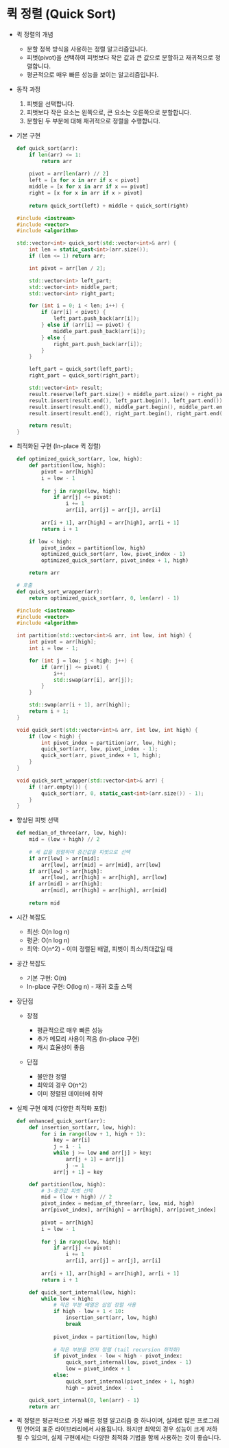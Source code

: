 # 퀵 정렬 (Quick Sort)

* 퀵 정렬의 개념
    * 분할 정복 방식을 사용하는 정렬 알고리즘입니다.
    * 피벗(pivot)을 선택하여 피벗보다 작은 값과 큰 값으로 분할하고 재귀적으로 정렬합니다.
    * 평균적으로 매우 빠른 성능을 보이는 알고리즘입니다.

* 동작 과정
    1. 피벗을 선택합니다.
    2. 피벗보다 작은 요소는 왼쪽으로, 큰 요소는 오른쪽으로 분할합니다.
    3. 분할된 두 부분에 대해 재귀적으로 정렬을 수행합니다.

* 기본 구현
    ```python
    def quick_sort(arr):
        if len(arr) <= 1:
            return arr
        
        pivot = arr[len(arr) // 2]
        left = [x for x in arr if x < pivot]
        middle = [x for x in arr if x == pivot]
        right = [x for x in arr if x > pivot]
        
        return quick_sort(left) + middle + quick_sort(right)
    ```
    ```cpp
    #include <iostream>
    #include <vector>
    #include <algorithm>

    std::vector<int> quick_sort(std::vector<int>& arr) {
        int len = static_cast<int>(arr.size());
        if (len <= 1) return arr;

        int pivot = arr[len / 2];

        std::vector<int> left_part;
        std::vector<int> middle_part;
        std::vector<int> right_part;

        for (int i = 0; i < len; i++) {
            if (arr[i] < pivot) {
                left_part.push_back(arr[i]);
            } else if (arr[i] == pivot) {
                middle_part.push_back(arr[i]);
            } else {
                right_part.push_back(arr[i]);
            }
        }

        left_part = quick_sort(left_part);
        right_part = quick_sort(right_part);

        std::vector<int> result;
        result.reserve(left_part.size() + middle_part.size() + right_part.size());
        result.insert(result.end(), left_part.begin(), left_part.end());
        result.insert(result.end(), middle_part.begin(), middle_part.end());
        result.insert(result.end(), right_part.begin(), right_part.end());

        return result;
    }
    ```

* 최적화된 구현 (In-place 퀵 정렬)
    ```python
    def optimized_quick_sort(arr, low, high):
        def partition(low, high):
            pivot = arr[high]
            i = low - 1
            
            for j in range(low, high):
                if arr[j] <= pivot:
                    i += 1
                    arr[i], arr[j] = arr[j], arr[i]
                    
            arr[i + 1], arr[high] = arr[high], arr[i + 1]
            return i + 1

        if low < high:
            pivot_index = partition(low, high)
            optimized_quick_sort(arr, low, pivot_index - 1)
            optimized_quick_sort(arr, pivot_index + 1, high)

        return arr

    # 호출
    def quick_sort_wrapper(arr):
        return optimized_quick_sort(arr, 0, len(arr) - 1)
    ```
    ```cpp
    #include <iostream>
    #include <vector>
    #include <algorithm>

    int partition(std::vector<int>& arr, int low, int high) {
        int pivot = arr[high];
        int i = low - 1;

        for (int j = low; j < high; j++) {
            if (arr[j] <= pivot) {
                i++;
                std::swap(arr[i], arr[j]);
            }
        }

        std::swap(arr[i + 1], arr[high]);
        return i + 1;
    }

    void quick_sort(std::vector<int>& arr, int low, int high) {
        if (low < high) {
            int pivot_index = partition(arr, low, high);
            quick_sort(arr, low, pivot_index - 1);
            quick_sort(arr, pivot_index + 1, high);
        }
    }

    void quick_sort_wrapper(std::vector<int>& arr) {
        if (!arr.empty()) {
            quick_sort(arr, 0, static_cast<int>(arr.size()) - 1);
        }
    }
    ```

* 향상된 피벗 선택
    ```python
    def median_of_three(arr, low, high):
        mid = (low + high) // 2
        
        # 세 값을 정렬하여 중간값을 피벗으로 선택
        if arr[low] > arr[mid]:
            arr[low], arr[mid] = arr[mid], arr[low]
        if arr[low] > arr[high]:
            arr[low], arr[high] = arr[high], arr[low]
        if arr[mid] > arr[high]:
            arr[mid], arr[high] = arr[high], arr[mid]
            
        return mid
    ```

* 시간 복잡도
    * 최선: O(n log n)
    * 평균: O(n log n)
    * 최악: O(n^2) - 이미 정렬된 배열, 피벗이 최소/최대값일 때

* 공간 복잡도
    * 기본 구현: O(n)
    * In-place 구현: O(log n) - 재귀 호출 스택

* 장단점
    * 장점
        - 평균적으로 매우 빠른 성능
        - 추가 메모리 사용이 적음 (In-place 구현)
        - 캐시 효율성이 좋음

    * 단점
        - 불안한 정렬
        - 최악의 경우 O(n^2)
        - 이미 정렬된 데이터에 취약

* 실제 구현 예제 (다양한 최적화 포함)
    ```python
    def enhanced_quick_sort(arr):
        def insertion_sort(arr, low, high):
            for i in range(low + 1, high + 1):
                key = arr[i]
                j = i - 1
                while j >= low and arr[j] > key:
                    arr[j + 1] = arr[j]
                    j -= 1
                arr[j + 1] = key

        def partition(low, high):
            # 3-중간값 피벗 선택
            mid = (low + high) // 2
            pivot_index = median_of_three(arr, low, mid, high)
            arr[pivot_index], arr[high] = arr[high], arr[pivot_index]
            
            pivot = arr[high]
            i = low - 1
            
            for j in range(low, high):
                if arr[j] <= pivot:
                    i += 1
                    arr[i], arr[j] = arr[j], arr[i]
            
            arr[i + 1], arr[high] = arr[high], arr[i + 1]
            return i + 1

        def quick_sort_internal(low, high):
            while low < high:
                # 작은 부분 배열은 삽입 정렬 사용
                if high - low + 1 < 10:
                    insertion_sort(arr, low, high)
                    break
                
                pivot_index = partition(low, high)
                
                # 작은 부분을 먼저 정렬 (tail recursion 최적화)
                if pivot_index - low < high - pivot_index:
                    quick_sort_internal(low, pivot_index - 1)
                    low = pivot_index + 1
                else:
                    quick_sort_internal(pivot_index + 1, high)
                    high = pivot_index - 1

        quick_sort_internal(0, len(arr) - 1)
        return arr
    ```

- 퀵 정렬은 평균적으로 가장 빠른 정렬 알고리즘 중 하나이며, 실제로 많은 프로그래밍 언어의 표준 라이브러리에서 사용됩니다.
하지만 최악의 경우 성능이 크게 저하될 수 있으며, 실제 구현에서는 다양한 최적화 기법을 함께 사용하는 것이 좋습니다.